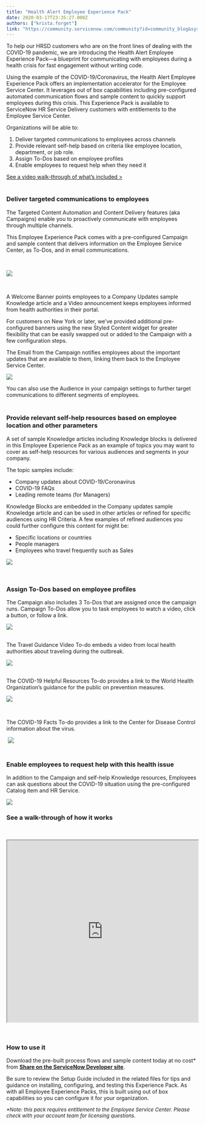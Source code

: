 ```yaml
---
title: "Health Alert Employee Experience Pack"
date: 2020-03-17T23:35:27.000Z
authors: ["krista.forget"]
link: "https://community.servicenow.com/community?id=community_blog&sys_id=41f97ee21ba78010a59033f2cd4bcbea"
---
```

<p>To help our HRSD customers who are on the front lines of dealing with the COVID-19 pandemic, we are introducing the Health Alert Employee Experience Pack—a blueprint for communicating with employees during a health crisis for fast engagement without writing code.</p>
<p>Using the example of the COVID-19/Coronavirus, the Health Alert Employee Experience Pack offers an implementation accelerator for the Employee Service Center. It leverages out of box capabilities including pre-configured automated communication flows and sample content to quickly support employees during this crisis. This Experience Pack is available to ServiceNow HR Service Delivery customers with entitlements to the Employee Service Center. </p>
<p>Organizations will be able to:</p>
<ol><li>Deliver targeted communications to employees across channels</li><li>Provide relevant self-help based on criteria like employee location, department, or job role.</li><li>Assign To-Dos based on employee profiles  </li><li>Enable employees to request help when they need it</li></ol>
<p><a title="Health Alert video walk-through" href="https://youtu.be/5faNL9SczWw" target="_blank" rel="noopener noreferrer nofollow">See a video walk-through of what’s included &gt;<br /><br /></a></p>
<h3>Deliver targeted communications to employees</h3>
<p>The Targeted Content Automation and Content Delivery features (aka Campaigns) enable you to proactively communicate with employees through multiple channels.</p>
<p>This Employee Experience Pack comes with a pre-configured Campaign and sample content that delivers information on the Employee Service Center, as To-Dos, and in email communications.</p>
<p> </p>
<p><img style="max-width: 100%; max-height: 480px;" src="https://community.servicenow.com/9b687e2e1b678010a59033f2cd4bcb76.iix" /></p>
<p> </p>
<p>A Welcome Banner points employees to a Company Updates sample Knowledge article and a Video announcement keeps employees informed from health authorities in their portal.</p>
<p>For customers on New York or later, we’ve provided additional pre-configured banners using the new Styled Content widget for greater flexibility that can be easily swapped out or added to the Campaign with a few configuration steps.</p>
<p>The Email from the Campaign notifies employees about the important updates that are available to them, linking them back to the Employee Service Center.</p>
<p><img style="max-width: 100%; max-height: 480px;" src="https://community.servicenow.com/f498f66e1b678010a59033f2cd4bcbf1.iix" /></p>
<p>You can also use the Audience in your campaign settings to further target communications to different segments of employees.</p>
<h3><br />Provide relevant self-help resources based on employee location and other parameters  </h3>
<p>A set of sample Knowledge articles including Knowledge blocks is delivered in this Employee Experience Pack as an example of topics you may want to cover as self-help resources for various audiences and segments in your company.</p>
<p>The topic samples include:</p>
<ul><li>Company updates about COVID-19/Coronavirus</li><li>COVID-19 FAQs</li><li>Leading remote teams (for Managers)</li></ul>
<p>Knowledge Blocks are embedded in the Company updates sample Knowledge article and can be used in other articles or refined for specific audiences using HR Criteria. A few examples of refined audiences you could further configure this content for might be:</p>
<ul><li>Specific locations or countries</li><li>People managers</li><li>Employees who travel frequently such as Sales</li></ul>
<p><img style="max-width: 100%; max-height: 480px;" src="https://community.servicenow.com/c1d8b2ae1b678010a59033f2cd4bcb51.iix" /></p>
<p> </p>
<h3>Assign To-Dos based on employee profiles  </h3>
<p>The Campaign also includes 3 To-Dos that are assigned once the campaign runs. Campaign To-Dos allow you to task employees to watch a video, click a button, or follow a link.</p>
<p><img style="max-width: 100%; max-height: 480px;" src="https://community.servicenow.com/3409feae1b678010a59033f2cd4bcb5a.iix" /></p>
<p><br />The Travel Guidance Video To-do embeds a video from local health authorities about traveling during the outbreak.</p>
<p><img style="max-width: 100%; max-height: 480px;" src="https://community.servicenow.com/7119b6ee1b678010a59033f2cd4bcbf4.iix" /></p>
<p> <br />The COVID-19 Helpful Resources To-do provides a link to the World Health Organization’s guidance for the public on prevention measures.</p>
<p><img style="max-width: 100%; max-height: 480px;" src="https://community.servicenow.com/db2932221ba78010a59033f2cd4bcbd8.iix" /></p>
<p> </p>
<p>The COVID-19 Facts To-do provides a link to the Center for Disease Control information about the virus.</p>
<p> <img style="max-width: 100%; max-height: 480px;" src="https://community.servicenow.com/e849f6221ba78010a59033f2cd4bcb30.iix" /></p>
<h3><br />Enable employees to request help with this health issue  </h3>
<p>In addition to the Campaign and self-help Knowledge resources, Employees can ask questions about the COVID-19 situation using the pre-configured Catalog item and HR Service.</p>
<p><img style="max-width: 100%; max-height: 480px;" src="https://community.servicenow.com/82797a621ba78010a59033f2cd4bcbc5.iix" /></p>
<h3>See a walk-through of how it works</h3>
<p> </p>
<p><iframe id="video_tinymce" style="width: 100%; height: 480px;" src="https://www.youtube.com/embed/5faNL9SczWw"></iframe></p>
<p> </p>
<h3><strong>How to use it</strong></h3>
<p>Download the pre-built process flows and sample content today at no cost* from <a title="Health Alert Employee Experience Pack on Share" href="https://developer.servicenow.com/connect.do#!/share/contents/4160751_employee_experience_pack_health_alert1?t&#61;PRODUCT_DETAILS" target="_blank" rel="noopener noreferrer nofollow"><strong>Share on the ServiceNow Developer site</strong></a>.</p>
<p>Be sure to review the Setup Guide included in the related files for tips and guidance on installing, configuring, and testing this Experience Pack. As with all Employee Experience Packs, this is built using out of box capabilities so you can configure it for your organization.</p>
<p><span style="font-size: 10pt;"><em>*Note: this pack requires entitlement to the Employee Service Center. Please check with your account team for licensing questions.</em></span></p>
<p> </p>